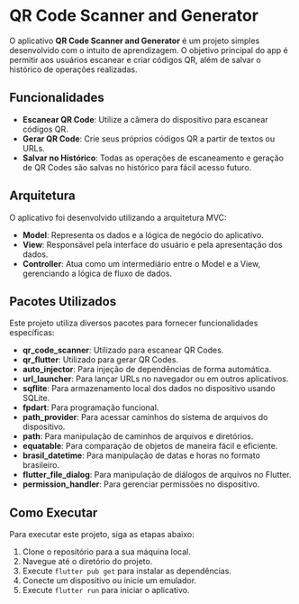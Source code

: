 # QR Code Scanner and Generator

O aplicativo **QR Code Scanner and Generator** é um projeto simples desenvolvido com o intuito de aprendizagem. O objetivo principal do app é permitir aos usuários escanear e criar códigos QR, além de salvar o histórico de operações realizadas.

## Funcionalidades

- **Escanear QR Code**: Utilize a câmera do dispositivo para escanear códigos QR.
- **Gerar QR Code**: Crie seus próprios códigos QR a partir de textos ou URLs.
- **Salvar no Histórico**: Todas as operações de escaneamento e geração de QR Codes são salvas no histórico para fácil acesso futuro.

## Arquitetura

O aplicativo foi desenvolvido utilizando a arquitetura MVC:

- **Model**: Representa os dados e a lógica de negócio do aplicativo.
- **View**: Responsável pela interface do usuário e pela apresentação dos dados.
- **Controller**: Atua como um intermediário entre o Model e a View, gerenciando a lógica de fluxo de dados.

## Pacotes Utilizados

Este projeto utiliza diversos pacotes para fornecer funcionalidades específicas:

- **qr_code_scanner**: Utilizado para escanear QR Codes.
- **qr_flutter**: Utilizado para gerar QR Codes.
- **auto_injector**: Para injeção de dependências de forma automática.
- **url_launcher**: Para lançar URLs no navegador ou em outros aplicativos.
- **sqflite**: Para armazenamento local dos dados no dispositivo usando SQLite.
- **fpdart**: Para programação funcional.
- **path_provider**: Para acessar caminhos do sistema de arquivos do dispositivo.
- **path**: Para manipulação de caminhos de arquivos e diretórios.
- **equatable**: Para comparação de objetos de maneira fácil e eficiente.
- **brasil_datetime**: Para manipulação de datas e horas no formato brasileiro.
- **flutter_file_dialog**: Para manipulação de diálogos de arquivos no Flutter.
- **permission_handler**: Para gerenciar permissões no dispositivo.

## Como Executar

Para executar este projeto, siga as etapas abaixo:

1. Clone o repositório para a sua máquina local.
2. Navegue até o diretório do projeto.
3. Execute `flutter pub get` para instalar as dependências.
4. Conecte um dispositivo ou inicie um emulador.
5. Execute `flutter run` para iniciar o aplicativo.